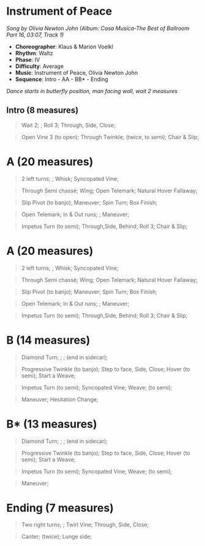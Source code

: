 # Instrument of Peace
*Song by Olivia Newton John (Album: Casa Musica-The Best of Ballroom Part 16, 03:07, Track 1)*

* **Choreographer**: Klaus & Marion Voelkl
* **Rhythm**: Waltz
* **Phase**: IV
* **Difficulty**: Average
* **Music**: Instrument of Peace, Olivia Newton John
* **Sequence**: Intro - AA - BB* - Ending

*Dance starts in butterfly position, man facing wall, wait 2 measures*

## Intro (8 measures)

> Wait 2; ; Roll 3; Through, Side, Close;

> Open Vine 3 (to open); Through Twinkle; (twice, to semi); Chair & Slip;

# A (20 measures)

> 2 left turns; ; Whisk; Syncopated Vine;

> Through Semi chassé; Wing; Open Telemark; Natural Hover Fallaway;

> Slip Pivot (to banjo); Maneuver; Spin Turn; Box Finish;

> Open Telemark; In & Out runs; ; Maneuver;

> Impetus Turn (to semi); Through,Side, Behind; Roll 3; Chair & Slip;

# A (20 measures)

> 2 left turns; ; Whisk; Syncopated Vine;

> Through Semi chassé; Wing; Open Telemark; Natural Hover Fallaway;

> Slip Pivot (to banjo); Maneuver; Spin Turn; Box Finish;

> Open Telemark; In & Out runs; ; Maneuver;

> Impetus Turn (to semi); Through,Side, Behind; Roll 3; Chair & Slip;

# B (14 measures)

> Diamond Turn; ; ; (end in sidecar);

> Progressive Twinkle (to banjo); Step to face, Side, Close; Hover (to semi); Start a Weave;

> Impetus Turn (to semi); Syncopated Vine; Weave; (to semi);

> Maneuver; Hesitation Change;

# B* (13 measures)

> Diamond Turn; ; ; (end in sidecar);

> Progressive Twinkle (to banjo); Step to face, Side, Close; Hover (to semi); Start a Weave;

> Impetus Turn (to semi); Syncopated Vine; Weave; (to semi);

> Maneuver;

# Ending (7 measures)

> Two right turns; ; Twirl Vine; Through, Side, Close;

> Canter; (twice); Lunge side;
